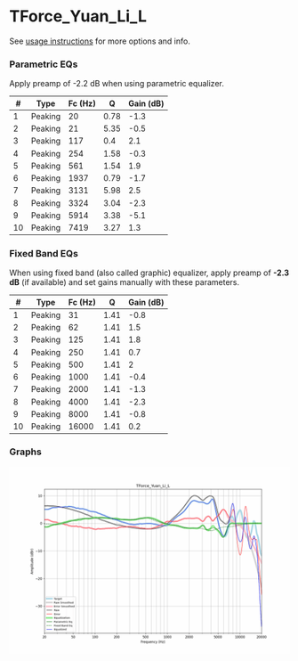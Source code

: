 # TForce_Yuan_Li_L
See [usage instructions](https://github.com/jaakkopasanen/AutoEq#usage) for more options and info.

### Parametric EQs
Apply preamp of -2.2 dB when using parametric equalizer.

|   # | Type    |   Fc (Hz) |    Q |   Gain (dB) |
|-----|---------|-----------|------|-------------|
|   1 | Peaking |        20 | 0.78 |        -1.3 |
|   2 | Peaking |        21 | 5.35 |        -0.5 |
|   3 | Peaking |       117 | 0.4  |         2.1 |
|   4 | Peaking |       254 | 1.58 |        -0.3 |
|   5 | Peaking |       561 | 1.54 |         1.9 |
|   6 | Peaking |      1937 | 0.79 |        -1.7 |
|   7 | Peaking |      3131 | 5.98 |         2.5 |
|   8 | Peaking |      3324 | 3.04 |        -2.3 |
|   9 | Peaking |      5914 | 3.38 |        -5.1 |
|  10 | Peaking |      7419 | 3.27 |         1.3 |

### Fixed Band EQs
When using fixed band (also called graphic) equalizer, apply preamp of **-2.3 dB** (if available) and set gains manually with these parameters.

|   # | Type    |   Fc (Hz) |    Q |   Gain (dB) |
|-----|---------|-----------|------|-------------|
|   1 | Peaking |        31 | 1.41 |        -0.8 |
|   2 | Peaking |        62 | 1.41 |         1.5 |
|   3 | Peaking |       125 | 1.41 |         1.8 |
|   4 | Peaking |       250 | 1.41 |         0.7 |
|   5 | Peaking |       500 | 1.41 |         2   |
|   6 | Peaking |      1000 | 1.41 |        -0.4 |
|   7 | Peaking |      2000 | 1.41 |        -1.3 |
|   8 | Peaking |      4000 | 1.41 |        -2.3 |
|   9 | Peaking |      8000 | 1.41 |        -0.8 |
|  10 | Peaking |     16000 | 1.41 |         0.2 |

### Graphs
![](./TForce_Yuan_Li_L.png)
